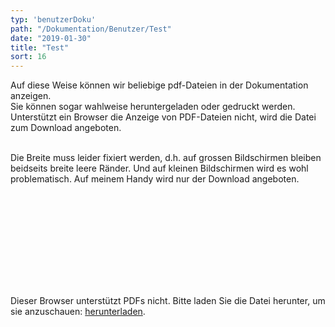 ```yaml
---
typ: 'benutzerDoku'
path: "/Dokumentation/Benutzer/Test"
date: "2019-01-30"
title: "Test"
sort: 16
---
```


Auf diese Weise können wir beliebige pdf-Dateien in der Dokumentation anzeigen.<br/>
Sie können sogar wahlweise heruntergeladen oder gedruckt werden. <br/>
Unterstützt ein Browser die Anzeige von PDF-Dateien nicht, wird die Datei zum Download angeboten.<br/><br/>

Die Breite muss leider fixiert werden, d.h. auf grossen Bildschirmen bleiben beidseits breite leere Ränder. Und auf kleinen Bildschirmen wird es wohl problematisch. Auf meinem Handy wird nur der Download angeboten.

<object data="https://github.com/barbalex/apf2/blob/master/docs/docs/_media/tarifzonen.pdf?raw=true" type="application/pdf" width="900" height="1300">
    <embed src="https://github.com/barbalex/apf2/blob/master/docs/docs/_media/tarifzonen.pdf?raw=true">
        <p>Dieser Browser unterstützt PDFs nicht. Bitte laden Sie die Datei herunter, um sie anzuschauen: <a href="https://github.com/barbalex/apf2/blob/master/docs/docs/_media/tarifzonen.pdf?raw=true">herunterladen</a>.</p>
    </embed>
</object>
